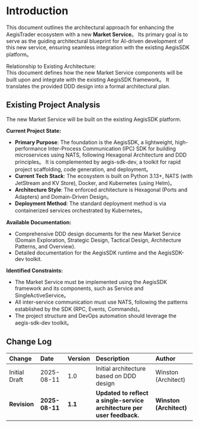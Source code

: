 # **Introduction**

This document outlines the architectural approach for enhancing the AegisTrader ecosystem with a new **Market Service**。 Its primary goal is to serve as the guiding architectural blueprint for AI-driven development of this new service, ensuring seamless integration with the existing AegisSDK platform。

Relationship to Existing Architecture:  
This document defines how the new Market Service components will be built upon and integrate with the existing AegisSDK framework。 It translates the provided DDD design into a formal architectural plan.

## **Existing Project Analysis**

The new Market Service will be built on the existing AegisSDK platform.

**Current Project State:**

* **Primary Purpose**: The foundation is the AegisSDK, a lightweight, high-performance Inter-Process Communication (IPC) SDK for building microservices using NATS, following Hexagonal Architecture and DDD principles。 It is complemented by aegis-sdk-dev, a toolkit for rapid project scaffolding, code generation, and deployment。  
* **Current Tech Stack**: The ecosystem is built on Python 3.13+, NATS (with JetStream and KV Store), Docker, and Kubernetes (using Helm)。  
* **Architecture Style**: The enforced architecture is Hexagonal (Ports and Adapters) and Domain-Driven Design。  
* **Deployment Method**: The standard deployment method is via containerized services orchestrated by Kubernetes。

**Available Documentation:**

* Comprehensive DDD design documents for the new Market Service (Domain Exploration, Strategic Design, Tactical Design, Architecture Patterns, and Overview).  
* Detailed documentation for the AegisSDK runtime and the AegisSDK-dev toolkit.

**Identified Constraints:**

* The Market Service must be implemented using the AegisSDK framework and its components, such as Service and SingleActiveService。  
* All inter-service communication must use NATS, following the patterns established by the SDK (RPC, Events, Commands)。  
* The project structure and DevOps automation should leverage the aegis-sdk-dev toolkit。

## **Change Log**

| Change | Date | Version | Description | Author |
| :---- | :---- | :---- | :---- | :---- |
| Initial Draft | 2025-08-11 | 1.0 | Initial architecture based on DDD design | Winston (Architect) |
| **Revision** | **2025-08-11** | **1.1** | **Updated to reflect a single-service architecture per user feedback.** | **Winston (Architect)** |
